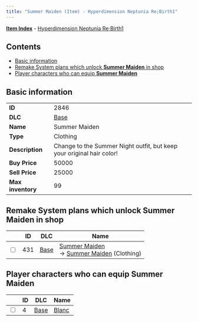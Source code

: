 ```yaml
---
title: "Summer Maiden (Item) - Hyperdimension Neptunia Re;Birth1"
---
```


[**Item Index**](/neptunia/rb1/item/index.html) - [Hyperdimension Neptunia Re;Birth1](/neptunia/rb1)

## Contents

- [Basic information](#basic-information)
- [Remake System plans which unlock **Summer Maiden** in shop](#remake-system-plans-which-unlock-summer-maiden-in-shop)
- [Player characters who can equip **Summer Maiden**](#player-characters-who-can-equip-summer-maiden)

## Basic information

|   |   |
| -- | -- |
| **ID** | 2846 |
| **DLC** | [Base](/neptunia/rb1/dlc/1-base.html) |
| **Name** | Summer Maiden |
| **Type** | Clothing |
| **Description** | Change to the Summer Night outfit, but keep your original hair color! |
| **Buy Price** | 50000 |
| **Sell Price** | 25000 |
| **Max inventory** | 99 |

## Remake System plans which unlock **Summer Maiden** in shop

|    | ID | DLC | Name |
| -- | -- | --- | ---- |
| <input type="checkbox" id="rb1-remake-1-431" class="trackbox" /> | 431 | [Base](/neptunia/rb1/dlc/1-base.html) | [Summer Maiden](/neptunia/rb1/remake/1-431-summer-maiden.html)<br />→ [Summer Maiden](/neptunia/rb1/item/1-2846-summer-maiden.html) (Clothing) |

## Player characters who can equip **Summer Maiden**

|    | ID | DLC | Name |
| -- | -- | --- | ---- |
| <input type="checkbox" id="rb1-player-1-4" class="trackbox" /> | 4 | [Base](/neptunia/rb1/dlc/1-base.html) | [Blanc](/neptunia/rb1/player/1-4-blanc.html) |